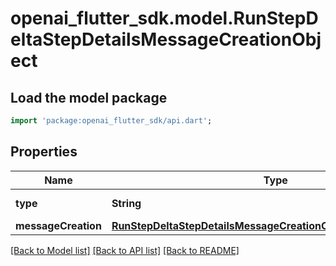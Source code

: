 # openai_flutter_sdk.model.RunStepDeltaStepDetailsMessageCreationObject

## Load the model package
```dart
import 'package:openai_flutter_sdk/api.dart';
```

## Properties
Name | Type | Description | Notes
------------ | ------------- | ------------- | -------------
**type** | **String** | Always `message_creation`. | 
**messageCreation** | [**RunStepDeltaStepDetailsMessageCreationObjectMessageCreation**](RunStepDeltaStepDetailsMessageCreationObjectMessageCreation.md) |  | [optional] 

[[Back to Model list]](../README.md#documentation-for-models) [[Back to API list]](../README.md#documentation-for-api-endpoints) [[Back to README]](../README.md)


